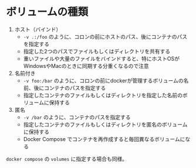 # ボリュームの種類

1. ホスト（バインド）
    - `-v .:/foo` のように、コロンの前にホストのパス、後にコンテナのパスを指定する
    - 指定した2つのパスでファイルもしくはディレクトリを共有する
    - 重いファイルや大量のファイルをバインドすると、特にホストOSがWindowsやMacのときに同期する分重くなるので注意
2. 名前付き
    - `-v foo:/bar` のように、コロンの前にdockerが管理するボリュームの名前、後にコンテナのパスを指定する
    - 指定したコンテナのファイルもしくはディレクトリを指定した名前のボリュームに保持する
3. 匿名
    - `-v /bar` のように、コンテナのパスを指定する
    - 指定したコンテナのファイルもしくはディレクトリを匿名のボリュームに保持する
    - Docker Compose でコンテナを再作成すると毎回異なるボリュームになる

`docker compose` の `volumes` に指定する場合も同様。

